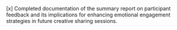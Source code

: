 [x] Completed documentation of the summary report on participant feedback and its implications for enhancing emotional engagement strategies in future creative sharing sessions.
